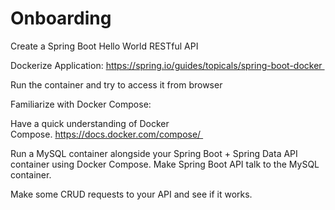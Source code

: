 # Onboarding

Create a Spring Boot Hello World RESTful API 

Dockerize Application: https://spring.io/guides/topicals/spring-boot-docker 

Run the container and try to access it from browser

Familiarize with Docker Compose:

Have a quick understanding of Docker Compose. https://docs.docker.com/compose/ 

Run a MySQL container alongside your Spring Boot + Spring Data API container using Docker Compose. Make Spring Boot API talk to the MySQL container. 

Make some CRUD requests to your API and see if it works. 